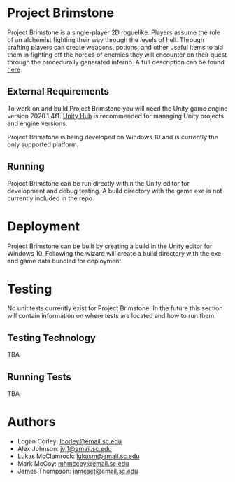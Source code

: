 # Project Brimstone

Project Brimstone is a single-player 2D roguelike. Players assume the role of an
alchemist fighting their way through the levels of hell. Through crafting players
can create weapons, potions, and other useful items to aid them in fighting off
the hordes of enemies they will encounter on their quest through the procedurally
generated inferno. A full description can be found [here](https://github.com/SCCapstone/RogueGames/wiki/Project-Description).

## External Requirements

To work on and build Project Brimstone you will need the Unity game engine version 2020.1.4f1.
[Unity Hub](https://unity3d.com/get-unity/download) is recommended for managing Unity projects and engine versions.

Project Brimstone is being developed on Windows 10 and is currently the only supported platform.

## Running

Project Brimstone can be run directly within the Unity editor for development and debug testing.
A build directory with the game exe is not currently included in the repo.

# Deployment

Project Brimstone can be built by creating a build in the Unity editor for Windows 10. Following
the wizard will create a build directory with the exe and game data bundled for deployment.

# Testing

No unit tests currently exist for Project Brimstone. In the future this section will contain
information on where tests are located and how to run them.

## Testing Technology

TBA

## Running Tests

TBA

# Authors

- Logan Corley: lcorley@email.sc.edu
- Alex Johnson: jvj1@email.sc.edu
- Lukas McClamrock: lukasm@email.sc.edu
- Mark McCoy: mhmccoy@email.sc.edu
- James Thompson: jameset@email.sc.edu
